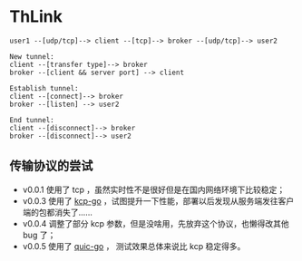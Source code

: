 # ThLink

```
user1 --[udp/tcp]--> client --[tcp]--> broker --[udp/tcp]--> user2

New tunnel:
client --[transfer type]--> broker
broker --[client && server port] --> client

Establish tunnel:
client --[connect]--> broker
broker --[listen] --> user2

End tunnel:
client --[disconnect]--> broker
broker --[disconnect]--> user2
```

## 传输协议的尝试

+ v0.0.1 使用了 tcp ，虽然实时性不是很好但是在国内网络环境下比较稳定；
+ v0.0.3 使用了 [kcp-go](https://github.com/xtaci/kcp-go) ，试图提升一下性能，部署以后发现从服务端发往客户端的包都消失了……
+ v0.0.4 调整了部分 kcp 参数，但是没啥用，先放弃这个协议，也懒得改其他 bug 了；
+ v0.0.5 使用了 [quic-go](https://github.com/lucas-clemente/quic-go) ， 测试效果总体来说比 kcp 稳定得多。
